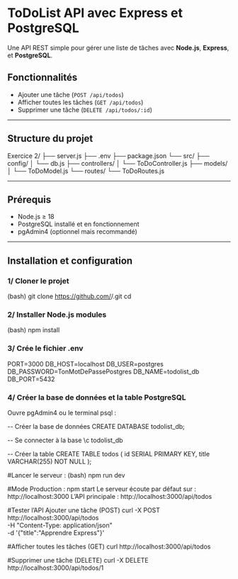 # ToDoList API avec Express et PostgreSQL

Une API REST simple pour gérer une liste de tâches avec **Node.js**, **Express**, et **PostgreSQL**.



## Fonctionnalités

- Ajouter une tâche (`POST /api/todos`)
- Afficher toutes les tâches (`GET /api/todos`)
- Supprimer une tâche (`DELETE /api/todos/:id`)

---

## Structure du projet

Exercice 2/
├── server.js
├── .env
├── package.json
└── src/
├── config/
│ └── db.js
├── controllers/
│ └── ToDoController.js
├── models/
│ └── ToDoModel.js
└── routes/
└── ToDoRoutes.js

---

## Prérequis

- Node.js ≥ 18
- PostgreSQL installé et en fonctionnement
- pgAdmin4 (optionnel mais recommandé)

--- 

## Installation et configuration

### 1/ Cloner le projet
(bash)
git clone https://github.com/<ton-compte>/<nom-du-repo>.git
cd <nom-du-repo>

### 2/ Installer Node.js modules
(bash)
npm install

### 3/ Crée le fichier .env
PORT=3000
DB_HOST=localhost
DB_USER=postgres
DB_PASSWORD=TonMotDePassePostgres
DB_NAME=todolist_db
DB_PORT=5432

### 4️/ Créer la base de données et la table PostgreSQL

Ouvre pgAdmin4 ou le terminal psql :

-- Créer la base de données
CREATE DATABASE todolist_db;

-- Se connecter à la base
\c todolist_db

-- Créer la table
CREATE TABLE todos (
    id SERIAL PRIMARY KEY,
    title VARCHAR(255) NOT NULL
);


#Lancer le serveur :
(bash)
npm run dev

#Mode Production :
npm start
Le serveur écoute par défaut sur : http://localhost:3000
L’API principale : http://localhost:3000/api/todos

#Tester l’API
Ajouter une tâche (POST)
curl -X POST http://localhost:3000/api/todos \
-H "Content-Type: application/json" \
-d '{"title":"Apprendre Express"}'

#Afficher toutes les tâches (GET)
curl http://localhost:3000/api/todos

#Supprimer une tâche (DELETE)
curl -X DELETE http://localhost:3000/api/todos/1



